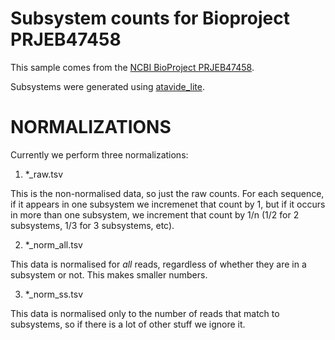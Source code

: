# Subsystem counts for Bioproject PRJEB47458

This sample comes from the [NCBI BioProject PRJEB47458](https://www.ncbi.nlm.nih.gov/bioproject/?term=PRJEB47458).

Subsystems were generated using [atavide_lite](https://github.com/linsalrob/atavide_lite).



# NORMALIZATIONS

Currently we perform three normalizations:

1. *_raw.tsv

This is the non-normalised data, so just the raw counts. For each sequence, if it appears in one subsystem we incremenet that count by 1, but if it occurs in more than one subsystem, we increment that count by 1/n (1/2 for 2 subsystems, 1/3 for 3 subsystems, etc).

2. *_norm_all.tsv

This data is normalised for _all_ reads, regardless of whether they are in a subsystem or not. This makes smaller numbers. 

3. *_norm_ss.tsv

This data is normalised only to the number of reads that match to subsystems, so if there is a lot of other stuff we ignore it.


